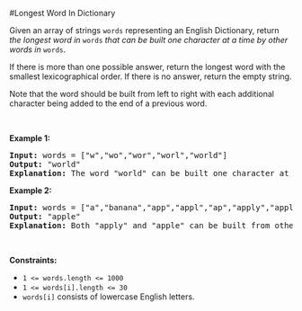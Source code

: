 #Longest Word In Dictionary
<p>Given an array of strings <code>words</code> representing an English Dictionary, return <em>the longest word in</em> <code>words</code> <em>that can be built one character at a time by other words in</em> <code>words</code>.</p>
<p>If there is more than one possible answer, return the longest word with the smallest lexicographical order. If there is no answer, return the empty string.</p>
<p>Note that the word should be built from left to right with each additional character being added to the end of a previous word. </p>
<p> </p>
<p><strong class="example">Example 1:</strong></p>
<pre><strong>Input:</strong> words = ["w","wo","wor","worl","world"]
<strong>Output:</strong> "world"
<strong>Explanation:</strong> The word "world" can be built one character at a time by "w", "wo", "wor", and "worl".
</pre>
<p><strong class="example">Example 2:</strong></p>
<pre><strong>Input:</strong> words = ["a","banana","app","appl","ap","apply","apple"]
<strong>Output:</strong> "apple"
<strong>Explanation:</strong> Both "apply" and "apple" can be built from other words in the dictionary. However, "apple" is lexicographically smaller than "apply".
</pre>
<p> </p>
<p><strong>Constraints:</strong></p>
<ul>
<li><code>1 &lt;= words.length &lt;= 1000</code></li>
<li><code>1 &lt;= words[i].length &lt;= 30</code></li>
<li><code>words[i]</code> consists of lowercase English letters.</li>
</ul>
